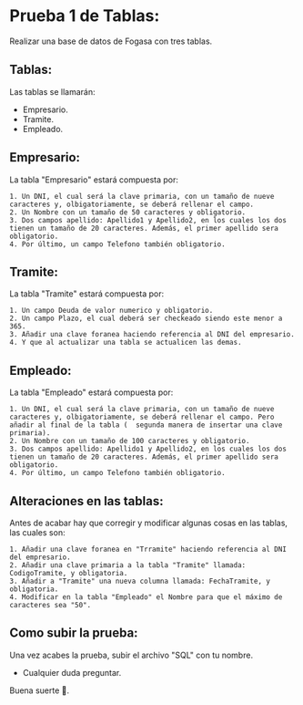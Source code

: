 # Prueba 1 de Tablas:

Realizar una base de datos de Fogasa con tres tablas.

## Tablas:

Las tablas se llamarán:

- Empresario.
- Tramite.
- Empleado.

## Empresario:

La tabla "Empresario" estará compuesta por:

	1. Un DNI, el cual será la clave primaria, con un tamaño de nueve caracteres y, olbigatoriamente, se deberá rellenar el campo.
	2. Un Nombre con un tamaño de 50 caracteres y obligatorio.
	3. Dos campos apellido: Apellido1 y Apellido2, en los cuales los dos tienen un tamaño de 20 caracteres. Además, el primer apellido sera obligatorio.
	4. Por último, un campo Telefono también obligatorio.

 ## Tramite:

 La tabla "Tramite" estará compuesta por:

 	1. Un campo Deuda de valor numerico y obligatorio.
	2. Un campo Plazo, el cual deberá ser checkeado siendo este menor a 365.
	3. Añadir una clave foranea haciendo referencia al DNI del empresario.
	4. Y que al actualizar una tabla se actualicen las demas.

 ## Empleado:

 La tabla "Empleado" estará compuesta por:

	1. Un DNI, el cual será la clave primaria, con un tamaño de nueve caracteres y, olbigatoriamente, se deberá rellenar el campo. Pero añadir al final de la tabla (  segunda manera de insertar una clave primaria).
	2. Un Nombre con un tamaño de 100 caracteres y obligatorio.
	3. Dos campos apellido: Apellido1 y Apellido2, en los cuales los dos tienen un tamaño de 20 caracteres. Además, el primer apellido sera obligatorio.
	4. Por último, un campo Telefono también obligatorio.

 ## Alteraciones en las tablas:

 Antes de acabar hay que corregir y modificar algunas cosas en las tablas, las cuales son:

 	1. Añadir una clave foranea en "Trramite" haciendo referencia al DNI del empresario.
	2. Añadir una clave primaria a la tabla "Tramite" llamada: CodigoTramite, y obligatoria.
	3. Añadir a "Tramite" una nueva columna llamada: FechaTramite, y obligatoria.
	4. Modificar en la tabla "Empleado" el Nombre para que el máximo de caracteres sea "50".

 ## Como subir la prueba:

 Una vez acabes la prueba, subir el archivo "SQL" con tu nombre.

 - Cualquier duda preguntar.

Buena suerte 🥵.
